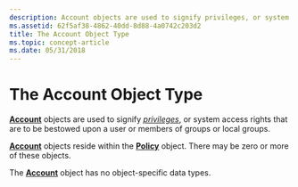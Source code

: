```yaml
---
description: Account objects are used to signify privileges, or system access rights that are to be bestowed upon a user or members of groups or local groups.
ms.assetid: 62f5af38-4862-40dd-8d88-4a0742c203d2
title: The Account Object Type
ms.topic: concept-article
ms.date: 05/31/2018
---
```


# The Account Object Type

[**Account**](account-object.md) objects are used to signify [*privileges*](/windows/desktop/SecGloss/p-gly), or system access rights that are to be bestowed upon a user or members of groups or local groups.

[**Account**](account-object.md) objects reside within the [**Policy**](policy-object.md) object. There may be zero or more of these objects.

The [**Account**](account-object.md) object has no object-specific data types.

 

 
